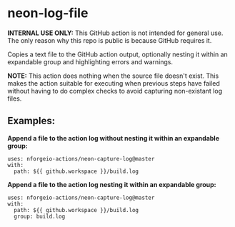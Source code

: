 # neon-log-file

**INTERNAL USE ONLY:** This GitHub action is not intended for general use.  The only reason why this repo is public is because GitHub requires it.

Copies a text file to the GitHub action output, optionally nesting it within an expandable group and highlighting errors and warnings.

**NOTE:** This action does nothing when the source file doesn't exist.  This makes the action suitable for executing when previous steps have failed without having to do complex checks to avoid capturing non-existant log files.

## Examples:

**Append a file to the action log without nesting it within an expandable group:**
```
uses: nforgeio-actions/neon-capture-log@master
with:
  path: ${{ github.workspace }}/build.log
```

**Append a file to the action log nesting it within an expandable group:**
```
uses: nforgeio-actions/neon-capture-log@master
with:
  path: ${{ github.workspace }}/build.log
  group: build.log
```

